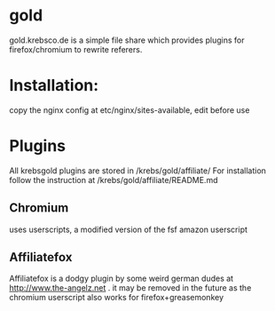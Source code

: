 # gold
gold.krebsco.de is a simple file share which provides plugins for
firefox/chromium to rewrite referers.

# Installation:
copy the nginx config at etc/nginx/sites-available, edit before use

# Plugins
All krebsgold plugins are stored in /krebs/gold/affiliate/
For installation follow the instruction at /krebs/gold/affiliate/README.md

## Chromium
uses userscripts, a modified version of the fsf amazon userscript

## Affiliatefox
Affiliatefox is a dodgy plugin by some weird german dudes at
http://www.the-angelz.net . it may be removed in the future as the chromium
userscript also works for firefox+greasemonkey
